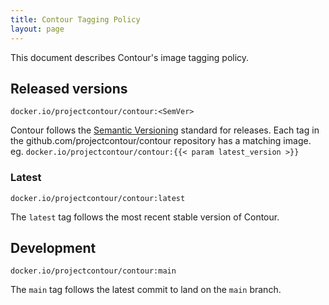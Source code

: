 ```yaml
---
title: Contour Tagging Policy
layout: page
---
```


This document describes Contour's image tagging policy.

## Released versions

`docker.io/projectcontour/contour:<SemVer>`

Contour follows the [Semantic Versioning][1] standard for releases.
Each tag in the github.com/projectcontour/contour repository has a matching image. eg. `docker.io/projectcontour/contour:{{< param latest_version >}}`

### Latest

`docker.io/projectcontour/contour:latest`

The `latest` tag follows the most recent stable version of Contour.

## Development

`docker.io/projectcontour/contour:main`

The `main` tag follows the latest commit to land on the `main` branch.

[1]: http://semver.org/
